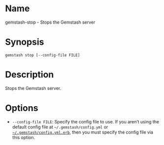 <!--Automatically generated by Pandoc -->

# Name

gemstash-stop - Stops the Gemstash server

# Synopsis

`gemstash stop [--config-file FILE]`

# Description

Stops the Gemstash server.

# Options

  - `--config-file FILE`: Specify the config file to use. If you aren’t
    using the default config file at `~/.gemstash/config.yml` or
    [`~/.gemstash/config.yml.erb`](docs/gemstash-customize.7.md#erb-parsed-config),
    then you must specify the config file via this option.
